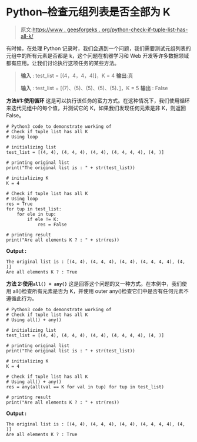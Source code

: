 # Python–检查元组列表是否全部为 K

> 原文:[https://www . geesforgeks . org/python-check-if-tuple-list-has-all-k/](https://www.geeksforgeeks.org/python-check-if-tuple-list-has-all-k/)

有时候，在处理 Python 记录时，我们会遇到一个问题，我们需要测试元组列表的元组中的所有元素是否都是 k，这个问题在机器学习和 Web 开发等许多数据领域都有应用。让我们讨论执行这项任务的某些方法。

> **输入** : test_list = [(4，4，4，4)]，K = 4
> **输出**:真
> 
> **输入** : test_list = [(7)、(5)、(5)、(5)、(5)、]，K = 5
> **输出** : False

**方法#1:使用循环**
这是可以执行该任务的蛮力方式。在这种情况下，我们使用循环来迭代元组中的每个值，并测试它的 K，如果我们发现任何元素是非 K，则返回 False。

```
# Python3 code to demonstrate working of 
# Check if tuple list has all K
# Using loop

# initializing list
test_list = [(4, 4), (4, 4, 4), (4, 4), (4, 4, 4, 4), (4, )]

# printing original list
print("The original list is : " + str(test_list))

# initializing K 
K = 4

# Check if tuple list has all K
# Using loop
res = True
for tup in test_list:                  
    for ele in tup:
        if ele != K:
            res = False

# printing result 
print("Are all elements K ? : " + str(res)) 
```

**Output :**

```
The original list is : [(4, 4), (4, 4, 4), (4, 4), (4, 4, 4, 4), (4, )]
Are all elements K ? : True

```

**方法 2:使用`all() + any()`**
这是回答这个问题的又一种方式。在本例中，我们使用 all()检查所有元素是否为 K，并使用 outer any()检查它们中是否有任何元素不遵循此行为。

```
# Python3 code to demonstrate working of 
# Check if tuple list has all K
# Using all() + any()

# initializing list
test_list = [(4, 4), (4, 4, 4), (4, 4), (4, 4, 4, 4), (4, )]

# printing original list
print("The original list is : " + str(test_list))

# initializing K 
K = 4

# Check if tuple list has all K
# Using all() + any()
res = any(all(val == K for val in tup) for tup in test_list)

# printing result 
print("Are all elements K ? : " + str(res)) 
```

**Output :**

```
The original list is : [(4, 4), (4, 4, 4), (4, 4), (4, 4, 4, 4), (4, )]
Are all elements K ? : True

```